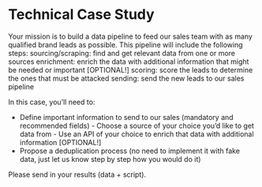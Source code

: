 # Technical Case Study

Your mission is to build a data pipeline to feed our sales team with as many qualified brand leads as possible. This pipeline will include the following steps: 
sourcing/scraping: find and get relevant data from one or more sources 
enrichment: enrich the data with additional information that might be needed or important [OPTIONAL!] 
scoring: score the leads to determine the ones that must be attacked 
sending: send the new leads to our sales pipeline 

In this case, you’ll need to: 
- Define important information to send to our sales (mandatory and recommended fields) - Choose a source of your choice you’d like to get data from - Use an API of your choice to enrich that data with additional information [OPTIONAL!] 
- Propose a deduplication process (no need to implement it with fake data, just let us know step by step how you would do it)

Please send in your results (data + script).
